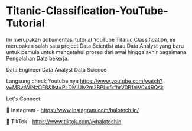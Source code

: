 # Titanic-Classification-YouTube-Tutorial

Ini merupakan dokumentasi tutorial YouTube Titanic Classification, ini merupakan salah satu project Data Scientist atau Data Analyst yang baru untuk pemula untuk mengetahui proses dari awal hingga akhir bagaimana Pengolahan Data bekerja. 

Data Engineer
Data Analyst
Data Science

Langsung check Youtube nya https://www.youtube.com/watch?v=MBvtWlNzOF8&list=PLDMiUlv2m2BPLufkfhrV0B1oiV0x4RQsk 


Let's Connect:

📸 Instagram - https://www.instagram.com/halotech.in/ 

🎥 TikTok - https://www.tiktok.com/@halotechin
